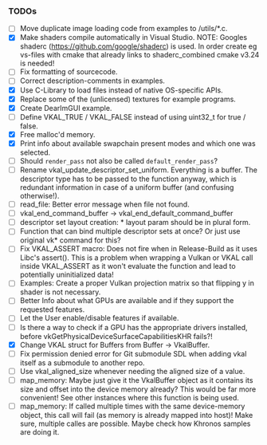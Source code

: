 ### TODOs

- [ ] Move duplicate image loading code from examples to /utils/*.c.
- [x] Make shaders compile automatically in Visual Studio.
      NOTE: Googles shaderc (https://github.com/google/shaderc) is used. In order create eg vs-files with cmake that
      already links to shaderc_combined cmake v3.24 is needed!
- [ ] Fix formatting of sourcecode.
- [ ] Correct description-comments in examples.
- [x] Use C-Library to load files instead of native OS-specific APIs.
- [x] Replace some of the (unlicensed) textures for example programs.
- [x] Create DearImGUI example.
- [ ] Define VKAL_TRUE / VKAL_FALSE instead of using uint32_t for true / false.
- [x] Free malloc'd memory.
- [x] Print info about available swapchain present modes and which one was selected.
- [ ] Should ```render_pass``` not also be called ```default_render_pass```?
- [ ] Rename vkal_update_descriptor_set_uniform. Everything is a buffer. The descriptor type has to be
      passed to the function anyway, which is redundant information in case of a uniform buffer (and confusing otherwise!).
- [ ] read_file: Better error message when file not found.
- [ ] vkal_end_command_buffer -> vkal_end_default_command_buffer
- [ ] descriptor set layout creation: * layout param should be in plural form.
- [ ] Function that can bind multiple descriptor sets at once? Or just use original vk* command for this?
- [ ] Fix VKAL_ASSERT macro: Does not fire when in Release-Build as it uses Libc's assert(). This is a problem
      when wrapping a Vulkan or VKAL call inside VKAL_ASSERT as it won't evaluate the function and
      lead to potentially uninitialized data!
- [ ] Examples: Create a proper Vulkan projection matrix so that flipping y in shader is
      not necessary.
- [ ] Better Info about what GPUs are available and if they support the requested features.
- [ ] Let the User enable/disable features if available.
- [ ] Is there a way to check if a GPU has the appropriate drivers installed, before vkGetPhysicalDeviceSurfaceCapabilitiesKHR fails?!
- [x] Change VKAL struct for Buffers from Buffer -> VkalBuffer.
- [ ] Fix permission denied error for Git submodule SDL when adding vkal itself as a submodule to another repo.
- [ ] Use vkal_aligned_size whenever needing the aligned size of a value.
- [ ] map_memory: Maybe just give it the VkalBuffer object as it contains its size and offset into the device memory already?
      This would be far more convenient! See other instances where this function is being used.
- [ ] map_memory: If called multiple times with the same device-memory object, this call will fail (as memory is already mapped into host)!
      Make sure, multiple calles are possible. Maybe check how Khronos samples are doing it.
